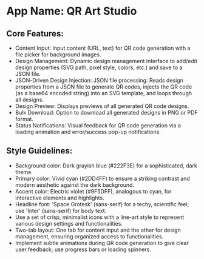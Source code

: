 # **App Name**: QR Art Studio

## Core Features:

- Content Input: Input content (URL, text) for QR code generation with a file picker for background images.
- Design Management: Dynamic design management interface to add/edit design properties (SVG path, pixel style, colors, etc.) and save to a JSON file.
- JSON-Driven Design Injection: JSON file processing: Reads design properties from a JSON file to generate QR codes, injects the QR code (as a base64 encoded string) into an SVG template, and loops through all designs.
- Design Preview: Displays previews of all generated QR code designs.
- Bulk Download: Option to download all generated designs in PNG or PDF format.
- Status Notifications: Visual feedback for QR code generation via a loading animation and error/success pop-up notifications.

## Style Guidelines:

- Background color: Dark grayish blue (#222F3E) for a sophisticated, dark theme.
- Primary color: Vivid cyan (#2DD4FF) to ensure a striking contrast and modern aesthetic against the dark background.
- Accent color: Electric violet (#9F5DFF), analogous to cyan, for interactive elements and highlights.
- Headline font: 'Space Grotesk' (sans-serif) for a techy, scientific feel; use 'Inter' (sans-serif) for body text.
- Use a set of crisp, minimalist icons with a line-art style to represent various design settings and functionalities.
- Two-tab layout: One tab for content input and the other for design management, ensuring organized access to functionalities.
- Implement subtle animations during QR code generation to give clear user feedback; use progress bars or loading spinners.